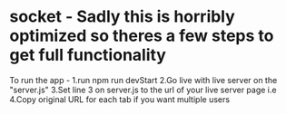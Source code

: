 # socket - Sadly this is horribly optimized so theres a few steps to get full functionality

To run the app -
1.run npm run devStart
2.Go live with live server on the "server.js"
3.Set line 3 on server.js to the url of your live server page i.e <!-- origin: ["http://127.0.0.1:5500"] -->
4.Copy original URL for each tab if you want multiple users
